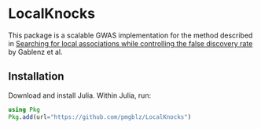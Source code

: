 # LocalKnocks

This package is a scalable GWAS implementation for the method described in [Searching for local associations while controlling the false discovery rate](https://arxiv.org/abs/2412.02182) by Gablenz et al. 

## Installation

Download and install Julia. Within Julia, run:

```julia
using Pkg
Pkg.add(url="https://github.com/pmgblz/LocalKnocks")
```
